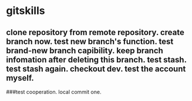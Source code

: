 # gitskills
clone repository from remote repository.
create branch now.
test new branch's function.
test brand-new branch capibility.
keep branch infomation after deleting this branch.
test stash.
test stash again.
checkout dev.
test the account myself.
---
###test cooperation.
local commit one.

